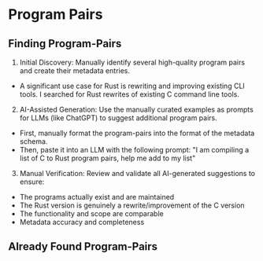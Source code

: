 # Program Pairs

## Finding Program-Pairs

1. Initial Discovery: Manually identify several high-quality program pairs and create their metadata entries.
  - A significant use case for Rust is rewriting and improving existing CLI tools. I searched for Rust rewrites of existing C command line tools.
2. AI-Assisted Generation: Use the manually curated examples as prompts for LLMs (like ChatGPT) to suggest additional program pairs.
  - First, manually format the program-pairs into the format of the metadata schema.
  - Then, paste it into an LLM with the following prompt: "I am compiling a list of C to Rust program pairs, help me add to my list"
3. Manual Verification: Review and validate all AI-generated suggestions to ensure:
  - The programs actually exist and are maintained
  - The Rust version is genuinely a rewrite/improvement of the C version
  - The functionality and scope are comparable
  - Metadata accuracy and completeness

## Already Found Program-Pairs
